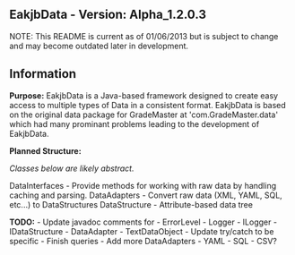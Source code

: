EakjbData - **Version**: Alpha_1.2.0.3
-------------------------------------------------------------------------------------------------------------
NOTE: This README is current as of 01/06/2013 but is subject to change and may become outdated later in development.

Information
-------------------------------------------------------------------------------------------------------------
**Purpose:**
EakjbData is a Java-based framework designed to create easy access to multiple types of Data in a consistent format.
EakjbData is based on the original data package for GradeMaster at 'com.GradeMaster.data' which had many prominant
problems leading to the development of EakjbData.

**Planned Structure:**

*Classes below are likely abstract.*

DataInterfaces - Provide methods for working with raw data by handling caching and parsing.
DataAdapters - Convert raw data (XML, YAML, SQL, etc...) to DataStructures
DataStructure - Attribute-based data tree

**TODO:**
	- Update javadoc comments for
		- ErrorLevel
		- Logger
		- ILogger
		- IDataStructure
		- DataAdapter
		- TextDataObject
		- Update try/catch to be specific
		- Finish queries
	- Add more DataAdapters
		- YAML
		- SQL
		- CSV?


